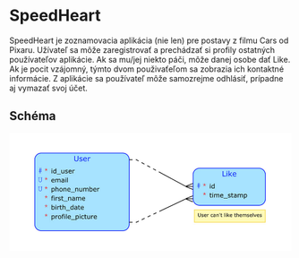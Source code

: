 # SpeedHeart
SpeedHeart je zoznamovacia aplikácia (nie len) pre postavy z filmu Cars od Pixaru. Užívateľ sa môže zaregistrovať a prechádzať si profily ostatných používateľov aplikácie. Ak sa mu/jej niekto páči, môže danej osobe dať Like. Ak je pocit vzájomný, týmto dvom použivaťeľom sa zobrazia ich kontaktné informácie. Z aplikácie sa používateľ môže samozrejme odhlásiť, prípadne aj vymazať svoj účet.

## Schéma
![Schema](model.jpg)